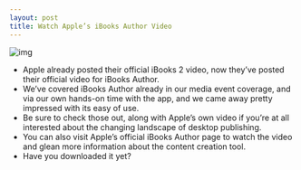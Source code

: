 ```yaml
---
layout: post
title: Watch Apple’s iBooks Author Video
---
```

![img](http://media.idownloadblog.com/wp-content/uploads/2012/01/iBooks-Author2-e1327001686977.jpg)
* Apple already posted their official iBooks 2 video, now they’ve posted their official video for iBooks Author.
* We’ve covered iBooks Author already in our media event coverage, and via our own hands-on time with the app, and we came away pretty impressed with its easy of use.
* Be sure to check those out, along with Apple’s own video if you’re at all interested about the changing landscape of desktop publishing.
* You can also visit Apple’s official iBooks Author page to watch the video and glean more information about the content creation tool.
* Have you downloaded it yet?

